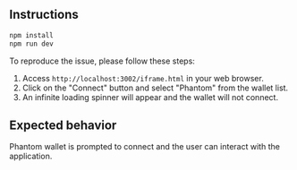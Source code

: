 ## Instructions

```bash
npm install
npm run dev
```

To reproduce the issue, please follow these steps:

1. Access `http://localhost:3002/iframe.html` in your web browser.
2. Click on the "Connect" button and select "Phantom" from the wallet list.
3. An infinite loading spinner will appear and the wallet will not connect.

## Expected behavior
Phantom wallet is prompted to connect and the user can interact with the application.
